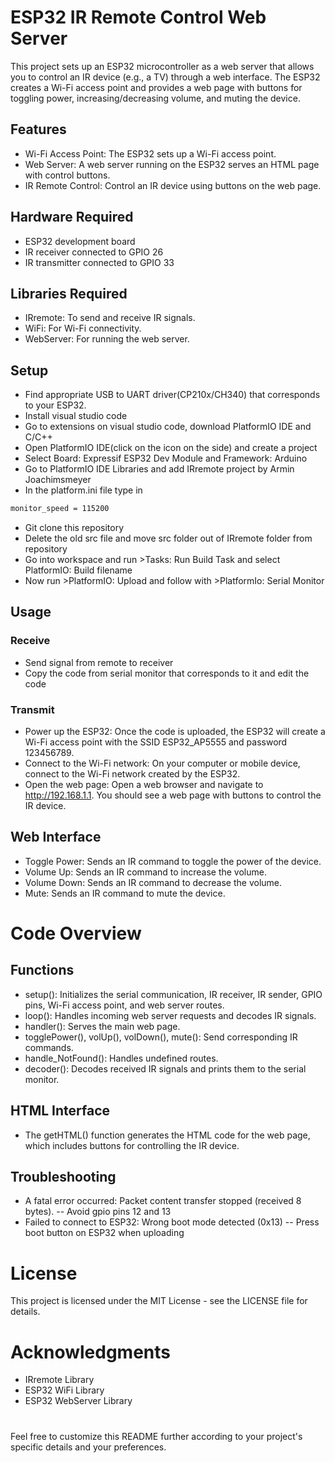 # ESP32 IR Remote Control Web Server
This project sets up an ESP32 microcontroller as a web server that allows you to control an IR device (e.g., a TV) through a web interface. The ESP32 creates a Wi-Fi access point and provides a web page with buttons for toggling power, increasing/decreasing volume, and muting the device.

## Features
- Wi-Fi Access Point: The ESP32 sets up a Wi-Fi access point.
- Web Server: A web server running on the ESP32 serves an HTML page with control buttons.
- IR Remote Control: Control an IR device using buttons on the web page.

## Hardware Required
- ESP32 development board
- IR receiver connected to GPIO 26
- IR transmitter connected to GPIO 33

## Libraries Required
- IRremote: To send and receive IR signals.
- WiFi: For Wi-Fi connectivity.
- WebServer: For running the web server.

## Setup
- Find appropriate USB to UART driver(CP210x/CH340) that corresponds to your ESP32.
- Install visual studio code
- Go to extensions on visual studio code, download PlatformIO IDE and C/C++
- Open PlatformIO IDE(click on the icon on the side) and create a project
- Select Board: Expressif ESP32 Dev Module and Framework: Arduino
- Go to PlatformIO IDE Libraries and add IRremote project by Armin Joachimsmeyer
- In the platform.ini file type in
```sh
monitor_speed = 115200
```
- Git clone this repository
- Delete the old src file and move src folder out of IRremote folder from repository
- Go into workspace and run >Tasks: Run Build Task and select PlatformIO: Build filename
- Now run >PlatformIO: Upload and follow with >PlatformIo: Serial Monitor

## Usage
### Receive
- Send signal from remote to receiver
- Copy the code from serial monitor that corresponds to it and edit the code
### Transmit
- Power up the ESP32: Once the code is uploaded, the ESP32 will create a Wi-Fi access point with the SSID ESP32_AP5555 and password 123456789.
- Connect to the Wi-Fi network: On your computer or mobile device, connect to the Wi-Fi network created by the ESP32.
- Open the web page: Open a web browser and navigate to http://192.168.1.1. You should see a web page with buttons to control the IR device.
## Web Interface
- Toggle Power: Sends an IR command to toggle the power of the device.
- Volume Up: Sends an IR command to increase the volume.
- Volume Down: Sends an IR command to decrease the volume.
- Mute: Sends an IR command to mute the device.
# Code Overview
## Functions
- setup(): Initializes the serial communication, IR receiver, IR sender, GPIO pins, Wi-Fi access point, and web server routes.
- loop(): Handles incoming web server requests and decodes IR signals.
- handler(): Serves the main web page.
- togglePower(), volUp(), volDown(), mute(): Send corresponding IR commands.
- handle_NotFound(): Handles undefined routes.
- decoder(): Decodes received IR signals and prints them to the serial monitor.
## HTML Interface
- The getHTML() function generates the HTML code for the web page, which includes buttons for controlling the IR device.
## Troubleshooting
- A fatal error occurred: Packet content transfer stopped (received 8 bytes).
-- Avoid gpio pins 12 and 13
- Failed to connect to ESP32: Wrong boot mode detected (0x13)
-- Press boot button on ESP32 when uploading
# License
This project is licensed under the MIT License - see the LICENSE file for details.

# Acknowledgments
- IRremote Library
- ESP32 WiFi Library
- ESP32 WebServer Library
#
Feel free to customize this README further according to your project's specific details and your preferences.
